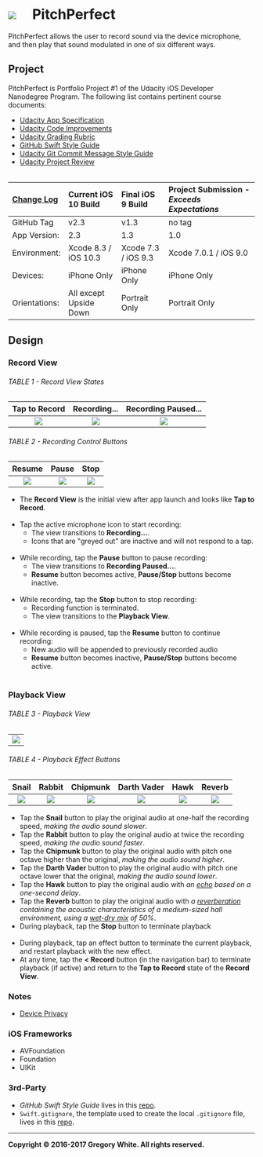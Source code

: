 # ![][AppIcon]&nbsp;&nbsp;&nbsp;&nbsp;&nbsp;PitchPerfect

PitchPerfect allows the user to record sound via the device microphone, and then play that sound modulated in one of six different ways.

## Project

PitchPerfect is Portfolio Project #1 of the Udacity iOS Developer Nanodegree Program.  The following list contains pertinent course documents:  

* [Udacity App Specification][AppSpec]  
* [Udacity Code Improvements][CodeImprovements]
* [Udacity Grading Rubric][GradingRubric]  
* [GitHub Swift Style Guide][SwiftStyleGuide]  
* [Udacity Git Commit Message Style Guide][CommitMsgStyleGuide]  
* [Udacity Project Review][ProjectReview]<br/><br/>

| [Change Log][ChangeLog] | Current iOS 10 Build   | Final iOS 9 Build   | Project Submission - ***Exceeds Expectations*** |
| :----------             | :-----------------     | :-------------      | :-------------                                  |
| GitHub Tag              | v2.3                   | v1.3                | no tag                                          |
| App Version:            | 2.3                    | 1.3                 | 1.0                                             |
| Environment:            | Xcode 8.3 / iOS 10.3   | Xcode 7.3 / iOS 9.3 | Xcode 7.0.1 / iOS 9.0                           |
| Devices:                | iPhone Only            | iPhone Only         | iPhone Only                                     |
| Orientations:           | All except Upside Down | Portrait Only       | Portrait Only                                   |

## Design

### Record View

###### TABLE 1 - Record View States
| Tap to Record | Recording... | Recording Paused... |
| :---:         | :---:        | :---:               |
| ![][TRV]      | ![][RV]      | ![][RPV]            |

###### TABLE 2 - Recording Control Buttons
| Resume            | Pause            | Stop            |
| :---:             | :---:            | :---:           |
| ![][ResumeButton] | ![][PauseButton] | ![][StopButton] |

* The **Record View** is the initial view after app launch and looks like **Tap to Record**.<br/><br/>
* Tap the active microphone icon to start recording:  
  - The view transitions to **Recording...**.
  - Icons that are "greyed out" are inactive and will not respond to a tap.<br/><br/>
* While recording, tap the **Pause** button to pause recording:
  - The view transitions to **Recording Paused...**.
  - **Resume** button becomes active, **Pause/Stop** buttons become inactive.<br/><br/>
* While recording, tap the **Stop** button to stop recording:
  - Recording function is terminated.
  - The view transitions to the **Playback View**.<br/><br/>
* While recording is paused, tap the **Resume** button to continue recording:
  - New audio will be appended to previously recorded audio
  - **Resume** button becomes inactive, **Pause/Stop** buttons become active.<br/><br/>

### Playback View

###### TABLE 3 - Playback View
|          | 
| :---:    |                      
| ![][PVC] |

###### TABLE 4 - Playback Effect Buttons
| Snail  | Rabbit | Chipmunk | Darth Vader | Hawk  | Reverb |
| :---:  | :---:  | :---:    | :---:       | :---: | :---:  | 
| ![][SnailButton] | ![][RabbitButton] | ![][ChipmunkButton] | ![][DarthVaderButton] | ![][HawkButton] | ![][ReverbButton] |

* Tap the **Snail** button to play the original audio at one-half the recording speed, *making the audio sound slower*.
* Tap the **Rabbit** button to play the original audio at twice the recording speed, *making the audio sound faster*.
* Tap the **Chipmunk** button to play the original audio with pitch one octave higher than the original, *making the audio sound higher*.
* Tap the **Darth Vader** button to play the original audio with pitch one octave lower that the original, *making the audio sound lower*.
* Tap the **Hawk** button to play the original audio with *an [echo][Echo] based on a one-second delay*.
* Tap the **Reverb** button to play the original audio with *a [reverberation][Reverberation] containing the acoustic characteristics of a medium-sized hall environment, using a [wet-dry mix][WetDryMix] of 50%*.
* During playback, tap the **Stop** button to terminate playback<br/><br/>
* During playback, tap an effect button to terminate the current playback, and restart playback with the new effect.
* At any time, tap the **< Record** button (in the navigation bar) to terminate playback (if active) and return to the **Tap to Record** state of the **Record View**.

### Notes

* [Device Privacy][DevicePrivacy]

### iOS Frameworks

* AVFoundation
* Foundation
* UIKit

### 3rd-Party

* *GitHub Swift Style Guide* lives in this [repo][StyleGuideRepo].
* `Swift.gitignore`, the template used to create the local `.gitignore` file, lives in this [repo][GitIgnoreRepo].

---
**Copyright © 2016-2017 Gregory White. All rights reserved.**



[AppIcon]:              ./Paperwork/images/PitchPerfectAppIcon_80.png
[ChipmunkButton]:       ./Paperwork/images/ChipmunkButton_90.png
[DarthVaderButton]:     ./Paperwork/images/DarthVaderButton_90.png
[HawkButton]:           ./Paperwork/images/HawkButton_90.png
[PauseButton]:          ./Paperwork/images/PauseButton_30.png
[PVC]:                  ./Paperwork/images/PlayViewController.png
[RabbitButton]:         ./Paperwork/images/RabbitButton_90.png
[ResumeButton]:         ./Paperwork/images/ResumeButton_30.png
[ReverbButton]:         ./Paperwork/images/ReverbButton_90.png
[RPV]:                  ./Paperwork/images/RecordingPausedView.png
[RV]:                   ./Paperwork/images/RecordingView.png
[SnailButton]:          ./Paperwork/images/SnailButton_90.png
[StopButton]:           ./Paperwork/images/StopButton_30.png
[TRV]:                  ./Paperwork/images/TapToRecordView.png

[AppSpec]:              ./Paperwork/Udacity/UdacityAppSpecification.pdf
[CodeImprovements]:     ./Paperwork/Udacity/UdacityCodeImprovements.pdf
[CommitMsgStyleGuide]:  ./Paperwork/Udacity/UdacityGitCommitMessageStyleGuide.pdf
[GradingRubric]:        ./Paperwork/Udacity/UdacityGradingRubric.pdf
[ProjectReview]:        ./Paperwork/Udacity/UdacityProjectReview.pdf
[SwiftStyleGuide]:      ./Paperwork/Udacity/GitHubSwiftStyleGuide.pdf  

[ChangeLog]:            ./Paperwork/READMEFiles/ChangeLog.md
[AVF]:                  ./Paperwork/READMEFiles/AVFoundation.md
[FDTN]:                 ./Paperwork/READMEFiles/Foundation.md
[DevicePrivacy]:        ./Paperwork/READMEFiles/Privacy.md
[UK]:                   ./Paperwork/READMEFiles/UIKit.md 

[Echo]:                 https://en.wikipedia.org/wiki/Echo
[GitIgnoreRepo]:        https://github.com/github/gitignore
[Reverberation]:        https://en.wikipedia.org/wiki/Reverberation
[StyleGuideRepo]:       https://github.com/github/swift-style-guide
[WetDryMix]:            http://www.differencebetween.net/technology/difference-between-wet-and-dry-signals-or-sounds/
